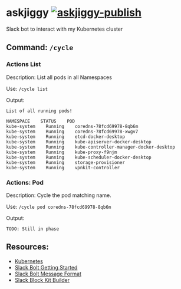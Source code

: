 # askjiggy [![askjiggy-publish](https://github.com/jiggyjigsj/askjiggy/actions/workflows/docker-askjiggy-publish.yml/badge.svg)](https://github.com/jiggyjigsj/askjiggy/actions/workflows/docker-askjiggy-publish.yml)

Slack bot to interact with my Kubernetes cluster

## Command: `/cycle`

### Actions List

Description: List all pods in all Namespaces

Use: `/cycle list`

Output:

  ```text
  List of all running pods!

  NAMESPACE    STATUS    POD
  kube-system    Running    coredns-78fcd69978-8qb6m
  kube-system    Running    coredns-78fcd69978-xwgv7
  kube-system    Running    etcd-docker-desktop
  kube-system    Running    kube-apiserver-docker-desktop
  kube-system    Running    kube-controller-manager-docker-desktop
  kube-system    Running    kube-proxy-f9njm
  kube-system    Running    kube-scheduler-docker-desktop
  kube-system    Running    storage-provisioner
  kube-system    Running    vpnkit-controller
  ```

### Actions: Pod

Description: Cycle the pod matching name.

Use: `/cycle pod coredns-78fcd69978-8qb6m`

Output:

  ```text
  TODO: Still in phase
  ```

## Resources:

* [Kubernetes](https://github.com/kubernetes-client/python/)
* [Slack Bolt Getting Started](https://slack.dev/bolt-python/tutorial/getting-started#setting-up-events)
* [Slack Bolt Message Format](https://api.slack.com/reference/block-kit/blocks#section)
* [Slack Block Kit Builder](https://app.slack.com/block-kit-builder/)
